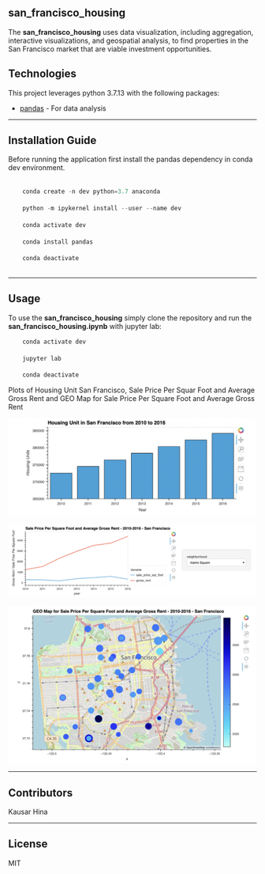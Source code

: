 ## san_francisco_housing

The **san_francisco_housing** uses data visualization, including aggregation, interactive visualizations, and geospatial analysis, to find properties in the San Francisco market that are viable investment opportunities.


## Technologies

This project leverages python 3.7.13 with the following packages:

* [pandas](https://pandas.pydata.org/) - For data analysis


---

## Installation Guide

Before running the application first install the pandas dependency in conda dev environment.

```python

    conda create -n dev python=3.7 anaconda

    python -m ipykernel install --user --name dev

    conda activate dev

    conda install pandas

    conda deactivate 
  
```

---


## Usage

To use the **san_francisco_housing** simply clone the repository and run the **san_francisco_housing.ipynb** with jupyter lab:

```python
    conda activate dev

    jupyter lab

    conda deactivate 
```

Plots of Housing Unit San Francisco, Sale Price Per Squar Foot and Average Gross Rent and GEO Map for Sale Price Per Square Foot and Average Gross Rent

![Housing Unit San Francisco](Images/HousingUnitSanFrancisco.png)



![Sale Price Per Squar Foot and Average Gross Rent ](Images/SalePricePerSquarFootandAverageGrossRent.png)



![GEO Map for Sale Price Per Square Foot and Average Gross Rent](Images/GEOMapforSalePricePerSquareFootandAverageGrossRent.png)



---

## Contributors

Kausar Hina

---

## License

MIT
